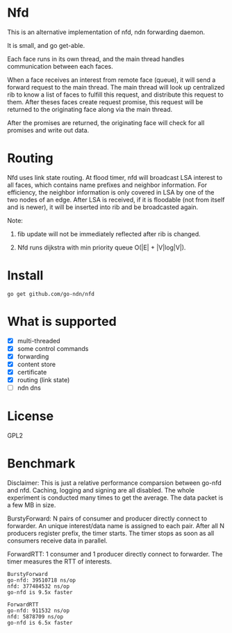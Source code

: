 Nfd
===
This is an alternative implementation of nfd, ndn forwarding daemon.

It is small, and go get-able.

Each face runs in its own thread, and the main thread handles communication between each faces.

When a face receives an interest from remote face (queue), it will send a forward request to the main thread. The main thread will look up centralized rib to know a list of faces to fulfill this request, and distribute this request to them. After theses faces create request promise, this request will be returned to the originating face along via the main thread.

After the promises are returned, the originating face will check for all promises and write out data.

Routing
=======
Nfd uses link state routing. At flood timer, nfd will broadcast LSA interest to all faces, which contains name prefixes and neighbor information. For efficiency, the neighbor information is only covered in LSA by one of the two nodes of an edge. After LSA is received, if it is floodable (not from itself and is newer), it will be inserted into rib and be broadcasted again. 

Note:

1. fib update will not be immediately reflected after rib is changed.

2. Nfd runs dijkstra with min priority queue O(|E| + |V|log|V|).

Install
=======
```
go get github.com/go-ndn/nfd
```

What is supported
=================
- [x] multi-threaded
- [x] some control commands
- [x] forwarding
- [x] content store
- [x] certificate
- [x] routing (link state)
- [ ] ndn dns

License
=======
GPL2

Benchmark
=========
Disclaimer: This is just a relative performance comparsion between go-nfd and nfd. Caching, logging and signing are all disabled. The whole experiment is conducted many times to get the average. The data packet is a few MB in size.

BurstyForward: N pairs of consumer and producer directly connect to forwarder. An unique interest/data name is assigned to each pair. After all N producers register prefix, the timer starts. The timer stops as soon as all consumers receive data in parallel.

ForwardRTT: 1 consumer and 1 producer directly connect to forwarder. The timer measures the RTT of interests.

```
BurstyForward
go-nfd: 39510718 ns/op
nfd: 377484532 ns/op
go-nfd is 9.5x faster

ForwardRTT
go-nfd: 911532 ns/op
nfd: 5878709 ns/op
go-nfd is 6.5x faster
```

